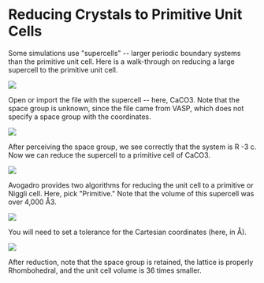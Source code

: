 ---
---
# Reducing Crystals to Primitive Unit Cells

Some simulations use "supercells" -- larger periodic boundary systems than the primitive unit cell. Here is a walk-through on reducing a large supercell to the primitive unit cell.

![][1]

[1]: images/5-reducing-crystals-to-primitive-cells/media_1340336029160.png

Open or import the file with the supercell -- here, CaCO3. Note that the space group is unknown, since the file came from VASP, which does not specify a space group with the coordinates.

![][2]

[2]: images/5-reducing-crystals-to-primitive-cells/media_1340336076337.png

After perceiving the space group, we see correctly that the system is R -3 c. Now we can reduce the supercell to a primitive cell of CaCO3.

![][3]

[3]: images/5-reducing-crystals-to-primitive-cells/media_1340336318568.png

Avogadro provides two algorithms for reducing the unit cell to a primitive or Niggli cell. Here, pick "Primitive." Note that the volume of this supercell was over 4,000 Å3.

![][4]

[4]: images/5-reducing-crystals-to-primitive-cells/media_1340336361329.png

You will need to set a tolerance for the Cartesian coordinates (here, in Å).

![][5]

[5]: images/5-reducing-crystals-to-primitive-cells/media_1340336453963.png

After reduction, note that the space group is retained, the lattice is properly Rhombohedral, and the unit cell volume is 36 times smaller.